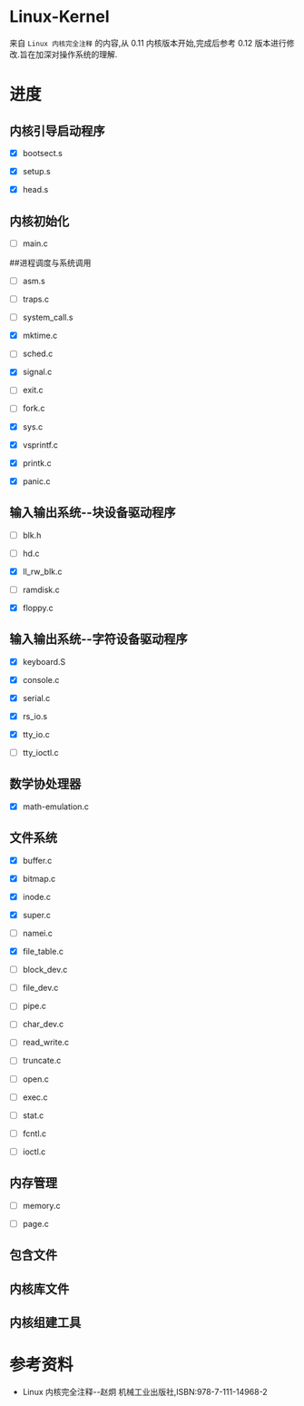 # Linux-Kernel
来自 `Linux 内核完全注释` 的内容,从 0.11 内核版本开始,完成后参考 0.12 版本进行修改.旨在加深对操作系统的理解.

# 进度

## 内核引导启动程序
- [x] bootsect.s
- [x] setup.s
- [x] head.s



## 内核初始化
- [ ] main.c

##进程调度与系统调用
- [ ] asm.s
- [ ] traps.c
- [ ] system_call.s
- [x] mktime.c
- [ ] sched.c
- [x] signal.c
- [ ] exit.c
- [ ] fork.c
- [x] sys.c
- [x] vsprintf.c
- [x] printk.c
- [x] panic.c


## 输入输出系统--块设备驱动程序
- [ ] blk.h
- [ ] hd.c
- [x] ll_rw_blk.c
- [ ] ramdisk.c
- [x] floppy.c


## 输入输出系统--字符设备驱动程序
- [x] keyboard.S
- [x] console.c
- [x] serial.c
- [x] rs_io.s
- [x] tty_io.c
- [ ] tty_ioctl.c


## 数学协处理器
- [x] math-emulation.c


## 文件系统
- [x] buffer.c
- [x] bitmap.c
- [x] inode.c
- [x] super.c
- [ ] namei.c
- [x] file_table.c
- [ ] block_dev.c
- [ ] file_dev.c
- [ ] pipe.c
- [ ] char_dev.c
- [ ] read_write.c
- [ ] truncate.c
- [ ] open.c
- [ ] exec.c
- [ ] stat.c
- [ ] fcntl.c
- [ ] ioctl.c



## 内存管理
- [ ] memory.c
- [ ] page.c


## 包含文件



## 内核库文件



## 内核组建工具


# 参考资料
- Linux 内核完全注释--赵炯 机械工业出版社,ISBN:978-7-111-14968-2



